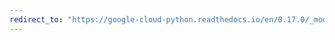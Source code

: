 ```yaml
---
redirect_to: "https://google-cloud-python.readthedocs.io/en/0.17.0/_modules/gcloud/exceptions.html"
---
```

